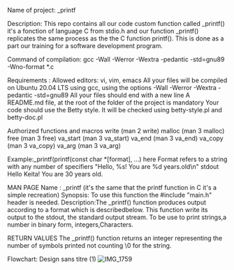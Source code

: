 Name of project: _printf

Description: This repo contains all our code custom function called _printf() it's a fonction of language C from stdio.h and our function _printf() replicates the same process as the the C function printf(). This is done as a part our training for a software development program.

Command of compilation: gcc -Wall -Werror -Wextra -pedantic -std=gnu89 -Wno-format *.c

Requirements : Allowed editors: vi, vim, emacs All your files will be compiled on Ubuntu 20.04 LTS using gcc, using the options -Wall -Werror -Wextra -pedantic -std=gnu89 All your files should end with a new line A README.md file, at the root of the folder of the project is mandatory Your code should use the Betty style. It will be checked using betty-style.pl and betty-doc.pl

Authorized functions and macros write (man 2 write) malloc (man 3 malloc) free (man 3 free) va_start (man 3 va_start) va_end (man 3 va_end) va_copy (man 3 va_copy) va_arg (man 3 va_arg)

Example:_printf(printf(const char *[format], ...) here Format refers to a string with any number of specifiers "Hello, %s! You are %d years.old\n" stdout Hello Keita! You are 30 years old.

MAN PAGE Name : _printf (it's the same that the printf function in C it's a simple recreation) Synopsis: To use this function the #include "main.h" header is needed. Description:The _printf() function produces output according to a format which is describedbelow. This function write its output to the stdout, the standard output stream. To be use to print strings,a number in binary form, integers,Characters.

RETURN VALUES The _printf() function returns an integer representing the number of symbols printed not counting \0 for the string.

Flowchart: Design sans titre (1)
![IMG_1759](https://github.com/user-attachments/assets/84adfefb-b188-4ea7-b528-a179aabd5db8)